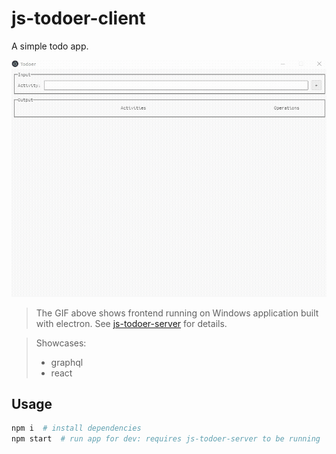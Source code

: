 # js-todoer-client

A simple todo app.

![todoer](todoer.gif)

> The GIF above shows frontend running on Windows application built with electron.
> See [js-todoer-server](https://github.com/hankadler/js-todo-client) for details.

> Showcases:
>   - graphql
>   - react

## Usage

```bash
npm i  # install dependencies
npm start  # run app for dev: requires js-todoer-server to be running
```
